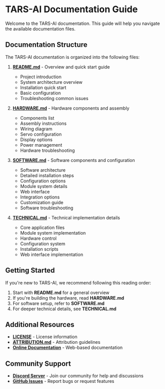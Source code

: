 # TARS-AI Documentation Guide

Welcome to the TARS-AI documentation. This guide will help you navigate the available documentation files.

## Documentation Structure

The TARS-AI documentation is organized into the following files:

1. **[README.md](README-new.md)** - Overview and quick start guide
   - Project introduction
   - System architecture overview
   - Installation quick start
   - Basic configuration
   - Troubleshooting common issues

2. **[HARDWARE.md](HARDWARE.md)** - Hardware components and assembly
   - Components list
   - Assembly instructions
   - Wiring diagram
   - Servo configuration
   - Display options
   - Power management
   - Hardware troubleshooting

3. **[SOFTWARE.md](SOFTWARE.md)** - Software components and configuration
   - Software architecture
   - Detailed installation steps
   - Configuration options
   - Module system details
   - Web interface
   - Integration options
   - Customization guide
   - Software troubleshooting

4. **[TECHNICAL.md](TECHNICAL.md)** - Technical implementation details
   - Core application files
   - Module system implementation
   - Hardware control
   - Configuration system
   - Installation scripts
   - Web interface implementation

## Getting Started

If you're new to TARS-AI, we recommend following this reading order:

1. Start with **README.md** for a general overview
2. If you're building the hardware, read **HARDWARE.md**
3. For software setup, refer to **SOFTWARE.md**
4. For deeper technical details, see **TECHNICAL.md**

## Additional Resources

- **[LICENSE](LICENSE)** - License information
- **[ATTRIBUTION.md](ATTRIBUTION.md)** - Attribution guidelines
- **[Online Documentation](https://docs-tars-ai.vercel.app)** - Web-based documentation

## Community Support

- **[Discord Server](https://discord.gg/AmE2Gv9EUt)** - Join our community for help and discussions
- **[GitHub Issues](https://github.com/pyrater/TARS-AI/issues)** - Report bugs or request features